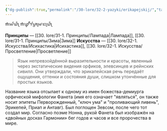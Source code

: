 ```yaml
---
{"dg-publish":true,"permalink":"/30-lore/32-2-yazyki/erikapejskij/","tags":["незримое/язык"]}
---
```


𑜒𑜏𑜫𑜊𑜪𑜡 𑜒𑜘𑜣𑜗𑜦𑜡𑜏𑜃𑜡𑜊𑜪𑜡

**Принципы** — [[30. lore/31-1. Принципы/Лампада\|Лампада]], [[30. lore/31-1. Принципы/Зима\|Зима]] 
**Искусства** — [[30. lore/32-1. Искусства/Исихастика\|Исихастика]], [[30. lore/32-1. Искусства/Просветление\|Просветление]] 

>Язык непревзойдённой выразительности и красоты, явленный через экстатические видения орфиков, элевсинцев и рейнских сивилл. Они утверждали, что эрикапейская речь передаёт ощущения, оттенки и состояния души, слишком утончённые для простых языков. 

Название языка отсылает к одному из имен божества-демиурга орфической мифологии Фанета (имя его означает "являться", он также носит эпитеты Перворожденный, "ключ ума" и "проливающий ливень", Эрикепей, Приап и Антавг). Был поглощен Зевсом, после чего тот создал мир. Согласно поэме Нонна, рукой Фанета был изображён на «двойных досках Гармонии» бег годов и часов и все пророчества в мире. 